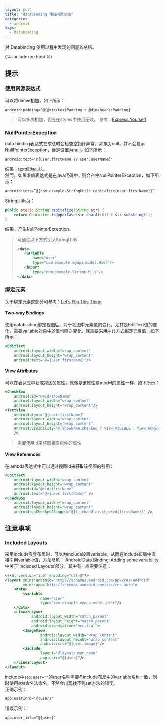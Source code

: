 ```yaml
---
layout: post
title: "databinding 使用问题总结"
categories:
  - android
tags:
  - databinding
---
```


对 Databinding 使用过程中发现的问题的总结。

<!-- more -->

{% include toc.html %}

## 提示    

### 使用资源表达式    
可以将dimen相加，如下所示：  
```xmln
android:padding=”@{@dim/textPadding + @dim/headerPadding}
```
> 可以多次相加，但是在styles中使用无效。
参考：[Express Yourself]

### NullPointerException
data binding表达式在求值时会检查空指针异常，如果为null，并不会提示NullPointerException，而是设置为null。如下所示：
```xml
android:text="@{user.firstName ?? user.userName}"
```
结果：text值为`null`。  
然而，如果求值表达式是在java代码中，则会产生NullPointerException，如下所示：
```xml
android:text=”@{com.example.StringUtils.capitalize(user.firstName)}”
```
StringUtils为：
```java
public static String capitalize(String str) {
    return Character.toUpperCase(str.charAt(0)) + str.substring(1);
}
```
结果：产生NullPointerException。
> 可通过以下方式引入StringUtils
> ```xml
> <data>
>    <variable
>        name="user"
>        type="com.example.myapp.model.User"/>
>    <import
>        type="com.example.StringUtils"/>
> </data>
> ```

### 绑定元素
关于绑定元素这部分可参考：[Let’s Flip This Thing]  
#### Two-way Bindings
使用databinding绑定视图后，对于视图中元素值的变化，尤其是EditText值的变化，需要variable对象中的值也随之变化，就需要采用`@={}`方式绑定元素值，如下所示：
```xml
<EditText
    android:layout_width="wrap_content"
    android:layout_height="wrap_content"
    android:text="@={user.firstName}"/>
```

#### View Attributes
可以在表达式中获取视图的属性，就像是该属性是model的属性一样，如下所示：
```xml
<CheckBox
    android:id="@+id/showName"
    android:layout_width="wrap_content"
    android:layout_height="wrap_content"/>
<TextView
    android:text="@{user.firstName}"
    android:layout_width="wrap_content"
    android:layout_height="wrap_content"
    android:visibility="@{showName.checked ? View.VISIBLE : View.GONE}"
    />
```
> 需要使用id来获取相应组件的属性

#### View References
在lambda表达式中可以通过视图id来获取该视图的引用：
```xml
<EditText
    android:layout_width="wrap_content"
    android:layout_height="wrap_content"
    android:id="@+id/firstName"
    android:text="@={user.firstName}" />
<CheckBox
    android:layout_width="wrap_content"
    android:layout_height="wrap_content"
    android:onCheckedChanged="@{()->handler.checked(firstName)}" />
```

## 注意事项
### Included Layouts
采用include嵌套布局时，可以为include设置variable，从而在include布局中直接引用variable值，方法参见：
[Android Data Binding: Adding some variability](https://medium.com/google-developers/android-data-binding-adding-some-variability-1fe001b3abcc)中关于'Included Layouts'部分。其中有一点需要注意：
```xml
<?xml version="1.0" encoding="utf-8"?>
<layout xmlns:android="http://schemas.android.com/apk/res/android"
        xmlns:app="http://schemas.android.com/apk/res-auto">
    <data>
        <variable
                name="user"
                type="com.example.myapp.model.User"/>
    </data>
    <LinearLayout
            android:layout_width="match_parent"
            android:layout_height="match_parent"
            android:orientation="vertical">
        <ImageView
                android:layout_width="wrap_content"
                android:layout_height="wrap_content"
                android:src="@{user.image}"/>
        <include
                layout="@layout/user_name"
                app:user="@{user}"/>
    </LinearLayout>
</layout>
```
include中`app:user=""`的user名称需要与include布局中的variable名称一致，同时使用`驼峰`命名法命名，不然会出现找不到set方法的错误。  
正确示例：  
```xml
app:userInfo="@{user}"
```
错误示例：  
```xml
app:user_info="@{user}"
```
[Express Yourself]:https://medium.com/google-developers/android-data-binding-express-yourself-c931d1f90dfe
[Let’s Flip This Thing]:https://medium.com/google-developers/android-data-binding-lets-flip-this-thing-dc17792d6c24
